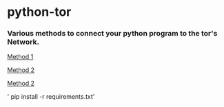 # python-tor
### Various methods to connect your python program to the tor's Network.

[Method 1](https://github.com/c4rb0nx1/python-tor/blob/side/method_1.py)

[Method 2](https://github.com/c4rb0nx1/python-tor/blob/side/method_2.py)

[Method 2](https://github.com/c4rb0nx1/python-tor/blob/side/method_3.py)


' pip install -r requirements.txt'
